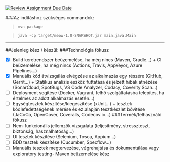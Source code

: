 [![Review Assignment Due Date](https://classroom.github.com/assets/deadline-readme-button-24ddc0f5d75046c5622901739e7c5dd533143b0c8e959d652212380cedb1ea36.svg)](https://classroom.github.com/a/coREwzrI)

###Az indításhoz szükséges commandok:

>`mvn package`

> `java -cp target/meow-1.0-SNAPSHOT.jar main.java.Main`

---
##Jelenleg kész / készül:
###Technológia fókusz
- [x] Build keretrendszer beüzemelése, ha még nincs (Maven, Gradle...) + CI beüzemelése, ha még nincs (Actions, Travis, AppVeyor, Azure Pipelines...)
- [x] Manuális kód átvizsgálás elvégzése az alkalmazás egy részére (GitHub, Gerrit...) + Statikus analízis eszköz futtatása és jelzett hibák átnézése (SonarCloud, SpotBugs, VS Code Analyzer, Codacy, Coverity Scan...)
- [ ] Deployment segítése (Docker, Vagrant, felhő szolgáltatásba telepítés, ha értelmes az adott alkalmazás esetén...)
- [ ] Egységtesztek készítése/kiegészítése (xUnit...) + tesztek kódlefedettségének mérése és ez alapján tesztkészlet bővítése (JaCoCo, OpenCover, Coveralls, Codecov.io...)
###Termék/felhasználó fókusz
- [ ] Nem-funkcionális jellemzők vizsgálata (teljesítmény, stresszteszt, biztonság, használhatóság...)
- [ ] UI tesztek készítése (Selenium, Tosca, Appium...)
- [ ] BDD tesztek készítése (Cucumber, Specflow...)
- [ ] Manuális tesztek megtervezése, végrehajtása és dokumentálása vagy exploratory testing- Maven beüzemelése kész